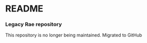 # README #

### Legacy Rae repository ###

This repository is no longer being maintained. Migrated to GitHub
